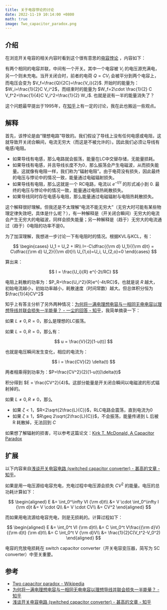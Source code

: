 ```yaml
---
title: 关于电容悖论的讨论
date: 2022-11-19 10:14:00 +0800
math: true
image: Two_capacitor_paradox.png
---
```


## 介绍

在浏览开关电容的相关内容时看到这个很有意思的[电容悖论](https://en.wikipedia.org/wiki/Two_capacitor_paradox) ，内容如下：

有两个相同的电容并联，中间有一个开关。其中一个电容被 $V_i$ 的电压源充满电，另一个则未充电。当开关闭合时，前者的电荷 $Q=CV_i$ 会被平分到两个电容上，而电压会变为 $V_f=\frac{Q}{2C}=\frac{V_i}{2}$. 开始时的能量为：$W_i=\frac{1}{2}C V_i^2$，而结束时的能量为 $W_f=2\cdot \frac{1}{2} C V_f^2=\frac{1}{4}C V_i^2=\frac{1}{2} W_i$. 也就是说有一半的能量消失了？

这个问题最早提出于1995年，在[知乎](https://www.zhihu.com/question/24288678)上有一定的讨论，我在此也搬运一些观点。

## 解释

首先，该悖论是由“理想电路”导致的。我们假设了导线上没有任何电感或电阻，这就导致开关闭合瞬间，电流无穷大（而这是不被允许的）。因此我们必须让导线有电感/电阻。

- 如果导线有电感，那么电路就会振荡，能量在LC中交替存储，无能量损耗。
- 如果导线有电感，并且导线长度不为0，那么振荡会产生电磁波，从而损失能量。这就像有电阻一样，我们称为“辐射电阻”。由于电荷没有损失，因此最终的电压与悖论中的情况一致，能量通过电磁辐射损失。
- 如果导线有电阻，那么这就是一个 RC电路，电流以 $e^{-t/\tau}$ 的形式减小到 0. 最终的电压与悖论中的情况一致，能量通过电阻热耗散损失。
- 如果导线同时存在电感与电阻，那么能量通过电磁辐射与电阻热耗散损失。

这个解释很好理解。但我还是不太理解“电流不能无穷大”（无穷大时可能有某些物理定律失效吧，具体是什么呢？），有一种解释是（开关闭合瞬间）无穷大的电流会产生无穷大的电磁波，同样会损失能量；另一种解释是（趋于）无穷大的电流通过（趋于）0电阻的功率不是0。

为了加深理解，我想进一步讨论一下有电阻时的情况。根据KVL与KCL，有：

$$
\begin{cases}
    U_1 = U_2 + IR\\
    I=-C\dfrac{{\rm d} U_1}{{\rm d}t} = C\dfrac{{\rm d} U_2}{{\rm d}t}\\
    U_{1,o}=U_i, U_{2,o}=0
\end{cases}
$$

算出来：

$$
I = \frac{U_i}{R} e^{-2t/RC}
$$

电阻上耗散的功率为：$P_R=\frac{U_i^2}{R}e^{-4t/RC}$，也就是说 $R$ 越大，初始电流越小，初始功率越小，耗散速度（时间常数）越大。但总体积分恒为 $\frac{1}{4}CV^2$

知乎上有答主分析了另外两种情况：[为何将一满电理想电容与一相同无电电容以理想导线并联会损失一半能量？ - 一尘的回答 - 知乎](https://www.zhihu.com/question/24288678/answer/1341917777)，我简单摘录一下：

如果 $L\neq 0, R=0$，那么是理想的LC振荡。

如果 $L=0,R=0$，那么有：

$$
u = \frac{V}{2}[1-u(t)]
$$

也就是电压瞬间发生变化，相应的电流为：

$$
i = \frac{CV}{2} \delta(t)
$$

两者相乘得到功率为：$P=\frac{CV^2}{2}[1-u(t)]\delta(t)$

积分得到 $E = \frac{CV^2}{4}$。这部分能量是开关闭合瞬间以电磁波的形式辐射掉的。

如果 $L\neq 0, R\neq 0$，那么

- 如果 $\zeta<1$，$R<2\sqrt{2\frac{L}{C}}$，RLC电路会震荡，直到电流为0
- 如果 $\zeta\geq 1$，$R\geq 2\sqrt{2\frac{L}{C}}$，不会振荡，能量传递到 L 后被 R 耗散掉，无法回到 $C$

如果想了解辐射的损害，可以参考这篇论文：[Kirk T. McDonald, A Capacitor Paradox](https://arxiv.org/pdf/physics/0312031.pdf)

## 扩展

以下内容来自[浅谈开关电容电路 (switched capacitor converter) - 甚高的文章 - 知乎](https://zhuanlan.zhihu.com/p/25103270)。

如果是用一电压源给电容充电，充电过程中电压源会损失 $CV^2$ 的能量。电压的总功耗计算如下：

$$
\begin{aligned}
E &= \int_0^\infty VI {\rm d}t\\
&= V \cdot \int_0^\infty I {\rm d}t
&= V \cdot Q\\
&= V \cdot CV\\
&= CV^2
\end{aligned}
$$

而如果用电流源给电容充电，则是无损耗的。计算过程如下：

$$
\begin{aligned}
    E &= \int_0^t VI {\rm d}t\\
    &= C \int_0^t V\frac{{\rm d}V}{{\rm d}t} {\rm d}t\\
    &= C \int_0^t V {\rm d}V\\
    &= \frac{1}{2}C(V_t^2-V_0^2)
\end{aligned}
$$

电容的充放电损耗在 switch capacitor converter（开关电容变压器，简写为 SC converter）中至关重要。

## 参考

- [Two capacitor paradox - Wikipedia](https://en.wikipedia.org/wiki/Two_capacitor_paradox)
- [为何将一满电理想电容与一相同无电电容以理想导线并联会损失一半能量？ - 知乎](https://www.zhihu.com/question/24288678)
- [浅谈开关电容电路 (switched capacitor converter) - 甚高的文章 - 知乎](https://zhuanlan.zhihu.com/p/25103270)
